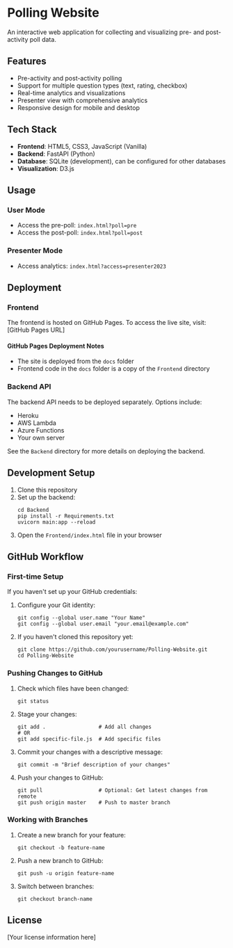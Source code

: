 # Polling Website

An interactive web application for collecting and visualizing pre- and post-activity poll data.

## Features

- Pre-activity and post-activity polling
- Support for multiple question types (text, rating, checkbox)
- Real-time analytics and visualizations
- Presenter view with comprehensive analytics
- Responsive design for mobile and desktop

## Tech Stack

- **Frontend**: HTML5, CSS3, JavaScript (Vanilla)
- **Backend**: FastAPI (Python)
- **Database**: SQLite (development), can be configured for other databases
- **Visualization**: D3.js

## Usage

### User Mode

- Access the pre-poll: `index.html?poll=pre`
- Access the post-poll: `index.html?poll=post`

### Presenter Mode

- Access analytics: `index.html?access=presenter2023`

## Deployment

### Frontend

The frontend is hosted on GitHub Pages. To access the live site, visit: [GitHub Pages URL]

#### GitHub Pages Deployment Notes
- The site is deployed from the `docs` folder
- Frontend code in the `docs` folder is a copy of the `Frontend` directory

### Backend API

The backend API needs to be deployed separately. Options include:
- Heroku
- AWS Lambda
- Azure Functions
- Your own server

See the `Backend` directory for more details on deploying the backend.

## Development Setup

1. Clone this repository
2. Set up the backend:
   ```
   cd Backend
   pip install -r Requirements.txt
   uvicorn main:app --reload
   ```
3. Open the `Frontend/index.html` file in your browser

## GitHub Workflow

### First-time Setup

If you haven't set up your GitHub credentials:

1. Configure your Git identity:
   ```
   git config --global user.name "Your Name"
   git config --global user.email "your.email@example.com"
   ```

2. If you haven't cloned this repository yet:
   ```
   git clone https://github.com/yourusername/Polling-Website.git
   cd Polling-Website
   ```

### Pushing Changes to GitHub

1. Check which files have been changed:
   ```
   git status
   ```

2. Stage your changes:
   ```
   git add .                 # Add all changes
   # OR
   git add specific-file.js  # Add specific files
   ```

3. Commit your changes with a descriptive message:
   ```
   git commit -m "Brief description of your changes"
   ```

4. Push your changes to GitHub:
   ```
   git pull                  # Optional: Get latest changes from remote
   git push origin master    # Push to master branch
   ```

### Working with Branches

1. Create a new branch for your feature:
   ```
   git checkout -b feature-name
   ```

2. Push a new branch to GitHub:
   ```
   git push -u origin feature-name
   ```

3. Switch between branches:
   ```
   git checkout branch-name
   ```

## License

[Your license information here]
